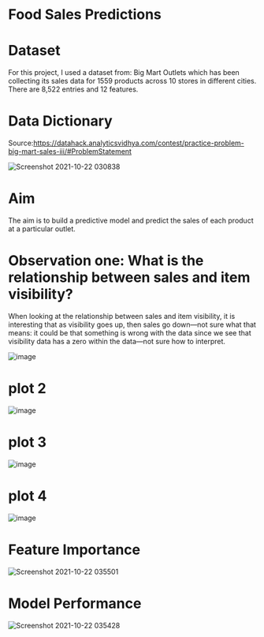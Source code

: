 # Food Sales Predictions


# Dataset

For this project, I used a dataset from: Big Mart Outlets which has been collecting its sales data for 1559 products across 10 stores in different cities. There are 8,522 entries and 12 features.

# Data Dictionary

Source:https://datahack.analyticsvidhya.com/contest/practice-problem-big-mart-sales-iii/#ProblemStatement

![Screenshot 2021-10-22 030838](https://user-images.githubusercontent.com/55922514/138436405-5f0dde25-3045-43d9-8841-5099433bd411.png)

# Aim
The aim is to build a predictive model and predict the sales of each product at a particular outlet.



# Observation one: What is the relationship between sales and item visibility?

When looking at the relationship between sales and item visibility, it is interesting that as visibility goes up, then sales go down—not sure what that means: it could be that something is wrong with the data since we see that visibility data has a zero within the data—not sure how to interpret.



![image](https://user-images.githubusercontent.com/55922514/138441941-280737aa-477b-49c1-b0c3-d47563e6022b.png)


# plot 2

![image](https://user-images.githubusercontent.com/55922514/138442076-f77e64ec-3123-4066-a093-8c291f4b7da5.png)


# plot 3

![image](https://user-images.githubusercontent.com/55922514/138442205-ff06f614-3be0-4d76-bf20-41283de50dc4.png)




# plot 4

![image](https://user-images.githubusercontent.com/55922514/138443199-3c468d5a-721b-49fd-9c80-f7aa70d86225.png)




# Feature Importance


![Screenshot 2021-10-22 035501](https://user-images.githubusercontent.com/55922514/138442652-94a9fadc-1f1b-42fe-bb8e-756788ce2adb.png)

# Model Performance




![Screenshot 2021-10-22 035428](https://user-images.githubusercontent.com/55922514/138442717-94e04ef8-ef74-473a-82e1-9afe8abba4ff.png)



